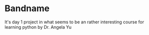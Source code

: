 # Bandname
It's day 1 project in what seems to be an rather interesting course for learning python by Dr. Angela  Yu 

